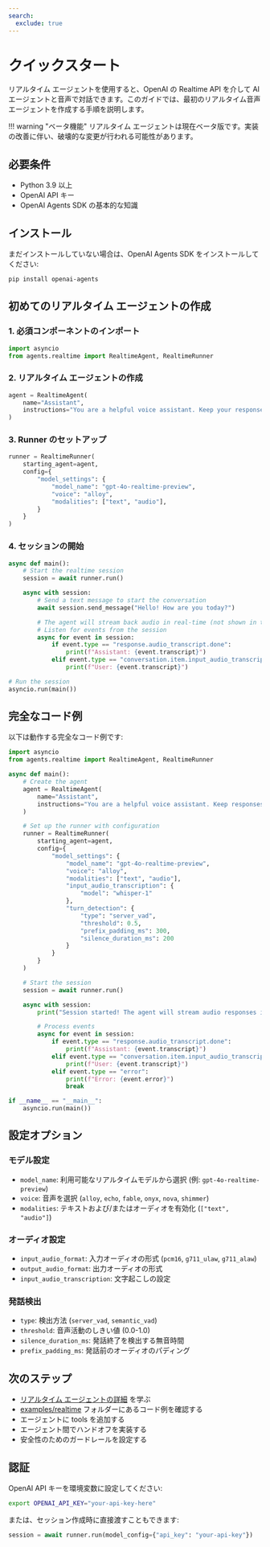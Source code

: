 ```yaml
---
search:
  exclude: true
---
```

# クイックスタート

リアルタイム エージェントを使用すると、OpenAI の Realtime API を介して AI エージェントと音声で対話できます。このガイドでは、最初のリアルタイム音声エージェントを作成する手順を説明します。

!!! warning "ベータ機能"
リアルタイム エージェントは現在ベータ版です。実装の改善に伴い、破壊的な変更が行われる可能性があります。

## 必要条件

-   Python 3.9 以上
-   OpenAI API キー
-   OpenAI Agents SDK の基本的な知識

## インストール

まだインストールしていない場合は、OpenAI Agents SDK をインストールしてください:

```bash
pip install openai-agents
```

## 初めてのリアルタイム エージェントの作成

### 1. 必須コンポーネントのインポート

```python
import asyncio
from agents.realtime import RealtimeAgent, RealtimeRunner
```

### 2. リアルタイム エージェントの作成

```python
agent = RealtimeAgent(
    name="Assistant",
    instructions="You are a helpful voice assistant. Keep your responses conversational and friendly.",
)
```

### 3. Runner のセットアップ

```python
runner = RealtimeRunner(
    starting_agent=agent,
    config={
        "model_settings": {
            "model_name": "gpt-4o-realtime-preview",
            "voice": "alloy",
            "modalities": ["text", "audio"],
        }
    }
)
```

### 4. セッションの開始

```python
async def main():
    # Start the realtime session
    session = await runner.run()

    async with session:
        # Send a text message to start the conversation
        await session.send_message("Hello! How are you today?")

        # The agent will stream back audio in real-time (not shown in this example)
        # Listen for events from the session
        async for event in session:
            if event.type == "response.audio_transcript.done":
                print(f"Assistant: {event.transcript}")
            elif event.type == "conversation.item.input_audio_transcription.completed":
                print(f"User: {event.transcript}")

# Run the session
asyncio.run(main())
```

## 完全なコード例

以下は動作する完全なコード例です:

```python
import asyncio
from agents.realtime import RealtimeAgent, RealtimeRunner

async def main():
    # Create the agent
    agent = RealtimeAgent(
        name="Assistant",
        instructions="You are a helpful voice assistant. Keep responses brief and conversational.",
    )

    # Set up the runner with configuration
    runner = RealtimeRunner(
        starting_agent=agent,
        config={
            "model_settings": {
                "model_name": "gpt-4o-realtime-preview",
                "voice": "alloy",
                "modalities": ["text", "audio"],
                "input_audio_transcription": {
                    "model": "whisper-1"
                },
                "turn_detection": {
                    "type": "server_vad",
                    "threshold": 0.5,
                    "prefix_padding_ms": 300,
                    "silence_duration_ms": 200
                }
            }
        }
    )

    # Start the session
    session = await runner.run()

    async with session:
        print("Session started! The agent will stream audio responses in real-time.")

        # Process events
        async for event in session:
            if event.type == "response.audio_transcript.done":
                print(f"Assistant: {event.transcript}")
            elif event.type == "conversation.item.input_audio_transcription.completed":
                print(f"User: {event.transcript}")
            elif event.type == "error":
                print(f"Error: {event.error}")
                break

if __name__ == "__main__":
    asyncio.run(main())
```

## 設定オプション

### モデル設定

-   `model_name`: 利用可能なリアルタイムモデルから選択 (例: `gpt-4o-realtime-preview`)
-   `voice`: 音声を選択 (`alloy`, `echo`, `fable`, `onyx`, `nova`, `shimmer`)
-   `modalities`: テキストおよび/またはオーディオを有効化 (`["text", "audio"]`)

### オーディオ設定

-   `input_audio_format`: 入力オーディオの形式 (`pcm16`, `g711_ulaw`, `g711_alaw`)
-   `output_audio_format`: 出力オーディオの形式
-   `input_audio_transcription`: 文字起こしの設定

### 発話検出

-   `type`: 検出方法 (`server_vad`, `semantic_vad`)
-   `threshold`: 音声活動のしきい値 (0.0-1.0)
-   `silence_duration_ms`: 発話終了を検出する無音時間
-   `prefix_padding_ms`: 発話前のオーディオのパディング

## 次のステップ

-   [リアルタイム エージェントの詳細](guide.md) を学ぶ
-   [examples/realtime](https://github.com/openai/openai-agents-python/tree/main/examples/realtime) フォルダーにあるコード例を確認する
-   エージェントに tools を追加する
-   エージェント間でハンドオフを実装する
-   安全性のためのガードレールを設定する

## 認証

OpenAI API キーを環境変数に設定してください:

```bash
export OPENAI_API_KEY="your-api-key-here"
```

または、セッション作成時に直接渡すこともできます:

```python
session = await runner.run(model_config={"api_key": "your-api-key"})
```